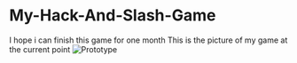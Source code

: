 # My-Hack-And-Slash-Game
I hope i can finish this game for one month
This is the picture of my game at the current point
![Prototype](https://user-images.githubusercontent.com/103371271/179382873-79c5ab5c-7f9c-416f-844c-92cc56bcda78.png)
